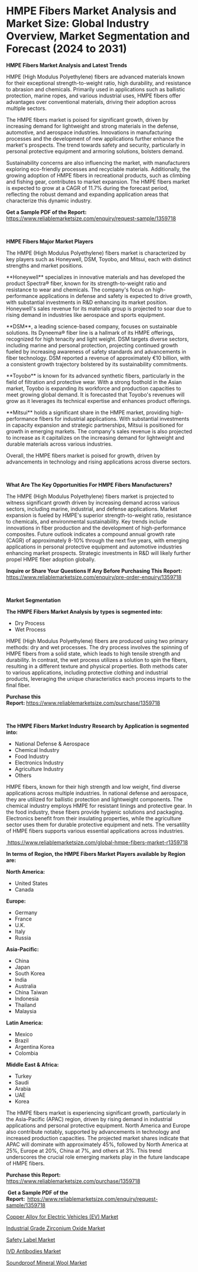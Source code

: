 <p><h1>HMPE Fibers Market Analysis and Market Size: Global Industry Overview, Market Segmentation and Forecast (2024 to 2031)</h1></p><p><strong>HMPE Fibers Market Analysis and Latest Trends</strong></p>
<p><p>HMPE (High Modulus Polyethylene) fibers are advanced materials known for their exceptional strength-to-weight ratio, high durability, and resistance to abrasion and chemicals. Primarily used in applications such as ballistic protection, marine ropes, and various industrial uses, HMPE fibers offer advantages over conventional materials, driving their adoption across multiple sectors.</p><p>The HMPE fibers market is poised for significant growth, driven by increasing demand for lightweight and strong materials in the defense, automotive, and aerospace industries. Innovations in manufacturing processes and the development of new applications further enhance the market's prospects. The trend towards safety and security, particularly in personal protective equipment and armoring solutions, bolsters demand.</p><p>Sustainability concerns are also influencing the market, with manufacturers exploring eco-friendly processes and recyclable materials. Additionally, the growing adoption of HMPE fibers in recreational products, such as climbing and fishing gear, contributes to market expansion. The HMPE fibers market is expected to grow at a CAGR of 11.7% during the forecast period, reflecting the robust demand and expanding application areas that characterize this dynamic industry.</p></p>
<p><strong>Get a Sample PDF of the Report:&nbsp;</strong> <a href="https://www.reliablemarketsize.com/enquiry/request-sample/1359718">https://www.reliablemarketsize.com/enquiry/request-sample/1359718</a></p>
<p>&nbsp;</p>
<p><strong>HMPE Fibers Major Market Players</strong></p>
<p><p>The HMPE (High Modulus Polyethylene) fibers market is characterized by key players such as Honeywell, DSM, Toyobo, and Mitsui, each with distinct strengths and market positions.</p><p>**Honeywell** specializes in innovative materials and has developed the product Spectra® fiber, known for its strength-to-weight ratio and resistance to wear and chemicals. The company's focus on high-performance applications in defense and safety is expected to drive growth, with substantial investments in R&D enhancing its market position. Honeywell's sales revenue for its materials group is projected to soar due to rising demand in industries like aerospace and sports equipment.</p><p>**DSM**, a leading science-based company, focuses on sustainable solutions. Its Dyneema® fiber line is a hallmark of its HMPE offerings, recognized for high tenacity and light weight. DSM targets diverse sectors, including marine and personal protection, projecting continued growth fueled by increasing awareness of safety standards and advancements in fiber technology. DSM reported a revenue of approximately €10 billion, with a consistent growth trajectory bolstered by its sustainability commitments.</p><p>**Toyobo** is known for its advanced synthetic fibers, particularly in the field of filtration and protective wear. With a strong foothold in the Asian market, Toyobo is expanding its workforce and production capacities to meet growing global demand. It is forecasted that Toyobo's revenues will grow as it leverages its technical expertise and enhances product offerings.</p><p>**Mitsui** holds a significant share in the HMPE market, providing high-performance fibers for industrial applications. With substantial investments in capacity expansion and strategic partnerships, Mitsui is positioned for growth in emerging markets. The company's sales revenue is also projected to increase as it capitalizes on the increasing demand for lightweight and durable materials across various industries.</p><p>Overall, the HMPE fibers market is poised for growth, driven by advancements in technology and rising applications across diverse sectors.</p></p>
<p>&nbsp;</p>
<p><strong>What Are The Key Opportunities For HMPE Fibers Manufacturers?</strong></p>
<p><p>The HMPE (High Modulus Polyethylene) fibers market is projected to witness significant growth driven by increasing demand across various sectors, including marine, industrial, and defense applications. Market expansion is fueled by HMPE's superior strength-to-weight ratio, resistance to chemicals, and environmental sustainability. Key trends include innovations in fiber production and the development of high-performance composites. Future outlook indicates a compound annual growth rate (CAGR) of approximately 8-10% through the next five years, with emerging applications in personal protective equipment and automotive industries enhancing market prospects. Strategic investments in R&D will likely further propel HMPE fiber adoption globally.</p></p>
<p><strong>Inquire or Share Your Questions If Any Before Purchasing This Report:</strong> <a href="https://www.reliablemarketsize.com/enquiry/pre-order-enquiry/1359718">https://www.reliablemarketsize.com/enquiry/pre-order-enquiry/1359718</a></p>
<p>&nbsp;</p>
<p><strong>Market Segmentation</strong></p>
<p><strong>The HMPE Fibers Market Analysis by types is segmented into:</strong></p>
<p><ul><li>Dry Process</li><li>Wet Process</li></ul></p>
<p><p>HMPE (High Modulus Polyethylene) fibers are produced using two primary methods: dry and wet processes. The dry process involves the spinning of HMPE fibers from a solid state, which leads to high tensile strength and durability. In contrast, the wet process utilizes a solution to spin the fibers, resulting in a different texture and physical properties. Both methods cater to various applications, including protective clothing and industrial products, leveraging the unique characteristics each process imparts to the final fiber.</p></p>
<p><strong>Purchase this Report:&nbsp;</strong><a href="https://www.reliablemarketsize.com/purchase/1359718">https://www.reliablemarketsize.com/purchase/1359718</a></p>
<p>&nbsp;</p>
<p><strong>The HMPE Fibers Market Industry Research by Application is segmented into:</strong></p>
<p><ul><li>National Defense & Aerospace</li><li>Chemical Industry</li><li>Food Industry</li><li>Electronics Industry</li><li>Agriculture Industry</li><li>Others</li></ul></p>
<p><p>HMPE fibers, known for their high strength and low weight, find diverse applications across multiple industries. In national defense and aerospace, they are utilized for ballistic protection and lightweight components. The chemical industry employs HMPE for resistant linings and protective gear. In the food industry, these fibers provide hygienic solutions and packaging. Electronics benefit from their insulating properties, while the agriculture sector uses them for durable protective equipment and nets. The versatility of HMPE fibers supports various essential applications across industries.</p></p>
<p><a href="https://www.reliablemarketsize.com/global-hmpe-fibers-market-r1359718">&nbsp;https://www.reliablemarketsize.com/global-hmpe-fibers-market-r1359718</a></p>
<p><strong>In terms of Region, the HMPE Fibers Market Players available by Region are:</strong></p>
<p>
    <p> <strong> North America: </strong>
        <ul>
            <li>United States</li>
            <li>Canada</li>
        </ul>
        </p> 
    <p> <strong> Europe: </strong>
        <ul>
            <li>Germany</li>
            <li>France</li>
            <li>U.K.</li>
            <li>Italy</li>
            <li>Russia</li>
        </ul>
        </p> 
    <p> <strong> Asia-Pacific: </strong>
        <ul>
            <li>China</li>
            <li>Japan</li>
            <li>South Korea</li>
            <li>India</li>
            <li>Australia</li>
            <li>China Taiwan</li>
            <li>Indonesia</li>
            <li>Thailand</li>
            <li>Malaysia</li>
        </ul>
        </p> 
    <p> <strong> Latin America: </strong>
        <ul>
            <li>Mexico</li>
            <li>Brazil</li>
            <li>Argentina Korea</li>
            <li>Colombia</li>
        </ul>
        </p> 
    <p> <strong> Middle East & Africa: </strong>
        <ul>
            <li>Turkey</li>
            <li>Saudi</li>
            <li>Arabia</li>
            <li>UAE</li>
            <li>Korea</li>
        </ul>
    </p>
    </p>
<p><p>The HMPE fibers market is experiencing significant growth, particularly in the Asia-Pacific (APAC) region, driven by rising demand in industrial applications and personal protective equipment. North America and Europe also contribute notably, supported by advancements in technology and increased production capacities. The projected market shares indicate that APAC will dominate with approximately 45%, followed by North America at 25%, Europe at 20%, China at 7%, and others at 3%. This trend underscores the crucial role emerging markets play in the future landscape of HMPE fibers.</p></p>
<p><strong>Purchase this Report: </strong><a href="https://www.reliablemarketsize.com/purchase/1359718">https://www.reliablemarketsize.com/purchase/1359718</a></p>
<p>&nbsp;<strong>Get a Sample PDF of the Report:&nbsp;&nbsp;</strong><a href="https://www.reliablemarketsize.com/enquiry/request-sample/1359718">https://www.reliablemarketsize.com/enquiry/request-sample/1359718</a></p>
<p><strong></strong></p>
<p><p><a href="https://issuu.com/reportprime-2/docs/copper-alloy-for-electric-vehicles-_9891d58140d555">Copper Alloy for Electric Vehicles (EV) Market</a></p><p><a href="https://issuu.com/reportprime-2/docs/industrial-grade-zirconium-oxide-ma_26577d7bbcbc16">Industrial Grade Zirconium Oxide Market</a></p><p><a href="https://www.linkedin.com/pulse/safety-label-market-outlook-forecast-from-2024-2031-ozsvc?trackingId=8lGGXAnsS%2BeNbIgiGoDE4w%3D%3D">Safety Label Market</a></p><p><a href="https://www.linkedin.com/pulse/ivd-antibodies-market-trends-regional-insights-forecasted-period-msbce?trackingId=JUlEEO2pQ8GNYXphQUnxag%3D%3D">IVD Antibodies Market</a></p><p><a href="https://www.linkedin.com/pulse/soundproof-mineral-wool-market-investigation-industry-evolution-cggxc?trackingId=qCEEpW5xQJu3DXyhK2TokQ%3D%3D">Soundproof Mineral Wool Market</a></p></p>